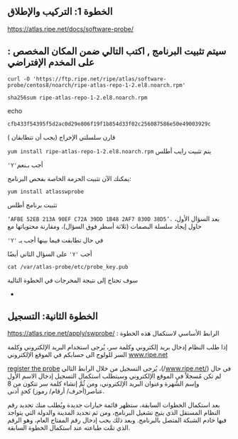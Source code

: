 الخطوة 1: التركيب والإطلاق
-
https://atlas.ripe.net/docs/software-probe/

:  سيتم تثبيت البرنامج , اكتب التالي ضمن المكان المخصص على المخدم الإفتراضي  
-

```
curl -O 'https://ftp.ripe.net/ripe/atlas/software-probe/centos8/noarch/ripe-atlas-repo-1-2.el8.noarch.rpm'
```

```
sha256sum ripe-atlas-repo-1-2.el8.noarch.rpm 
```
echo

```
cfb433f54395f5d2ac0d29e806f19f1b854d33f02c256087586e50e49003929c
```
قارن سلسلتي الإخراج (يجب أن تتطابقان )

```yum install ripe-atlas-repo-1-2.el8.noarch.rpm``` يتم تثبيت رايب أطلس


`'Y'`أجب بـنعم

يمكنك الآن تثبيت الحزمة الخاصة بفحص البرنامج:

```
yum install atlasswprobe
```

 تثبيت برنامج أطلس


`‘AFBE 52EB 213A 90EF C72A 39DD 1B48 2AF7 830D 38D5’،`
 بعد السؤال الأول، حاول إيجاد سلسلة البصمات (ثلاثة أسطر فوق السؤال)، ومقارنة محتوياتها مع


`'Y'` في حال تطابقت فيما بينها أجب بـ

على السؤال الثاني أيضًا `'Y'` أجب


```
cat /var/atlas-probe/etc/probe_key.pub
```

سوف تحتاج إلى نتيجة المخرجات في الخطوة التالية

-

الخطوة الثانية: التسجيل
-
https://atlas.ripe.net/apply/swprobe/ : الرابط الأساسي لاستكمال هذه الخطوة

إذا طلب النظام إدخال بريد إلكتروني وكلمة سر، يُرجى استخدام البريد الإلكتروني وكلمة السر للولوج الى حسابكم في الموقع الإلكتروني www.ripe.net

[register the probe](/apply/swprobe/) يُرجى التسجيل من خلال الرابط التالي ،(/www.ripe.net/) في حال لم تكن مُسجلاً في الموقع الإلكتروني
وسيتطلب استكمال التسجيل إدخال الاسم الأول وإسم الشُهرة وعنوان البريد الإلكتروني، ومن ثُمَّ إنشاء كلمة سر تتكون من 8 عناصر(أحرف/ أرقام/ رموز) كحدٍ أدنى.

بعد استكمال الخطوات السابقة، ستظهر قائمة خيارات جديدة ويُطلب منك تحديد رقم النظام المستقل الذي يتيح تشغيل البرنامج، ومن ثم تحديد المدينة والدولة التي يتواجد فيها خادم الشبكة المتصل بالبرنامج. وبعد ذلك يجب إدخال رقم المفتاح العام، وهو الرقم الذي تمَّت طباعته عند استكمال الخطوة السابقة.
